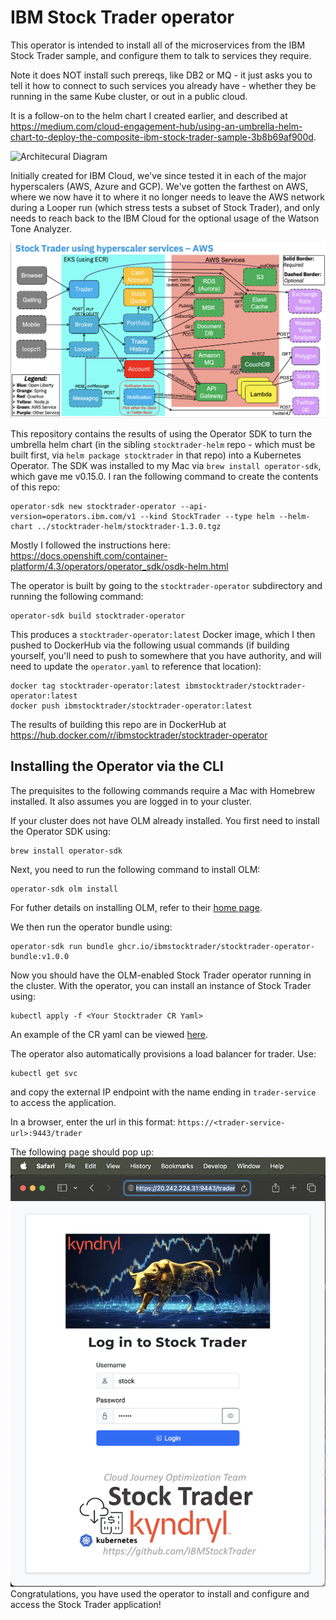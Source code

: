 # IBM Stock Trader operator
This operator is intended to install all of the microservices from the IBM Stock Trader sample, and configure them to talk to services they require.

Note it does NOT install such prereqs, like DB2 or MQ - it just asks you to tell it how to connect to such services you already have - whether they be running in the same Kube cluster, or out in a public cloud.

It is a follow-on to the helm chart I created earlier, and described at https://medium.com/cloud-engagement-hub/using-an-umbrella-helm-chart-to-deploy-the-composite-ibm-stock-trader-sample-3b8b69af900d.

![Architecural Diagram](images/stock-trader.png)

Initially created for IBM Cloud, we've since tested it in each of the major hyperscalers (AWS, Azure and GCP).  We've gotten the farthest on AWS, where we now have it to where it no longer needs to leave the AWS network during a Looper run (which stress tests a subset of Stock Trader), and only needs to reach back to the IBM Cloud for the optional usage of the Watson Tone Analyzer.

![AWS-specific Diagram](images/stock-trader-aws.png)

This repository contains the results of using the Operator SDK to turn the umbrella helm chart (in the sibling `stocktrader-helm` repo - which must be built first, via `helm package stocktrader` in that repo) into a Kubernetes Operator.
The SDK was installed to my Mac via `brew install operator-sdk`, which gave me v0.15.0.  I ran the following command to create the contents of this repo:
```
operator-sdk new stocktrader-operator --api-version=operators.ibm.com/v1 --kind StockTrader --type helm --helm-chart ../stocktrader-helm/stocktrader-1.3.0.tgz
```
Mostly I followed the instructions here: https://docs.openshift.com/container-platform/4.3/operators/operator_sdk/osdk-helm.html

The operator is built by going to the `stocktrader-operator` subdirectory and running the following command:
```
operator-sdk build stocktrader-operator
```
This produces a `stocktrader-operator:latest` Docker image, which I then pushed to DockerHub via the following usual commands (if building yourself, you'll need to push to somewhere that you have authority, and will need to update the `operator.yaml` to reference that location):
```
docker tag stocktrader-operator:latest ibmstocktrader/stocktrader-operator:latest
docker push ibmstocktrader/stocktrader-operator:latest
```
The results of building this repo are in DockerHub at https://hub.docker.com/r/ibmstocktrader/stocktrader-operator

## Installing the Operator via the CLI
The prequisites to the following commands require a Mac with Homebrew installed. It also assumes you are logged in to your cluster.

If your cluster does not have OLM already installed. You first need to install the Operator SDK using:
```
brew install operator-sdk
```
Next, you need to run the following command to install OLM:
```
operator-sdk olm install
```
For futher details on installing OLM, refer to their [home page](https://olm.operatorframework.io/docs/getting-started/).

We then run the operator bundle using:
```
operator-sdk run bundle ghcr.io/ibmstocktrader/stocktrader-operator-bundle:v1.0.0
```

Now you should have the OLM-enabled Stock Trader operator running in the cluster. With the operator, you can install an instance of Stock Trader using:
```
kubectl apply -f <Your Stocktrader CR Yaml>
```
An example of the CR yaml can be viewed [here](https://github.com/IBMStockTrader/stocktrader-operator/blob/master/config/samples/operators_v1_stocktrader.yaml).

The operator also automatically provisions a load balancer for trader. Use:
```
kubectl get svc
```
and copy the external IP endpoint with the name ending in `trader-service` to access the application.

In a browser, enter the url in this format: `https://<trader-service-url>:9443/trader`

The following page should pop up:
![Login](images/Login.png)
Congratulations, you have used the operator to install and configure and access the Stock Trader application!
